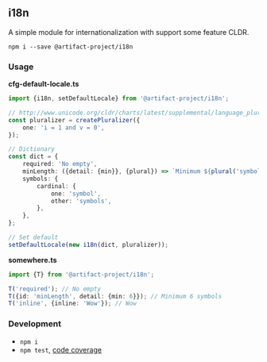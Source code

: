 i18n
----
A simple module for internationalization with support some feature CLDR.

```
npm i --save @artifact-project/i18n
```


### Usage

**cfg-default-locale.ts**
```ts
import {i18n, setDefaultLocale} from '@artifact-project/i18n';

// http://www.unicode.org/cldr/charts/latest/supplemental/language_plural_rules.html#en
const pluralizer = createPluralizer({
	one: 'i = 1 and v = 0',
});

// Dictionary
const dict = {
	required: 'No empty',
	minLength: ({detail: {min}}, {plural}) => `Minimum ${plural('symbols', min)}`,
	symbols: {
		cardinal: {
			one: 'symbol',
			other: 'symbols',
		},
	},
};

// Set default
setDefaultLocale(new i18n(dict, pluralizer));
```

**somewhere.ts**
```ts
import {T} from '@artifact-project/i18n';

T('required'); // No empty
T({id: 'minLength', detail: {min: 6}}); // Minimum 6 symbols
T('inline', {inline: 'Wow'}); // Wow
```


### Development

 - `npm i`
 - `npm test`, [code coverage](./coverage/lcov-report/index.html)
